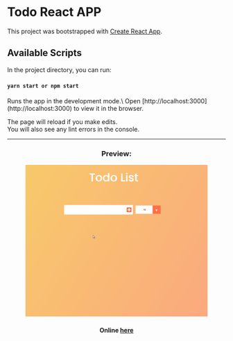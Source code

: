 # Todo React APP

This project was bootstrapped with [Create React App](https://github.com/facebook/create-react-app).

## Available Scripts

In the project directory, you can run:

#### `yarn start or npm start`

<p>
Runs the app in the development mode.\
Open [http://localhost:3000](http://localhost:3000) to view it in the browser.

The page will reload if you make edits.\
You will also see any lint errors in the console.

</p>

<hr>
<div align="center">
<h3> Preview:</h3>
<img height="350px" src="./src/gif/desktop-view.gif">
<br>
<h4> Online <a href="https://todo-reactapp9.herokuapp.com/">here</a></h4>
</div>
